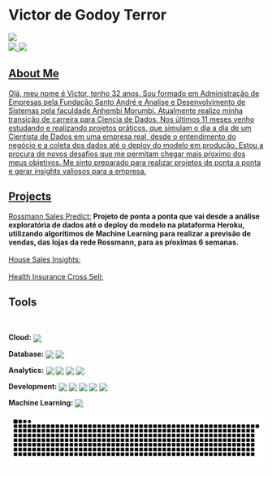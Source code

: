 # Victor de Godoy Terror

<div>
  <a href="https://github.com/VictorTerror?tab=repositories">
    
  <img height="190em" src="https://github-readme-stats.vercel.app/api?username=victorterror&show_icons=true&include_all_commits=true&count_private=true"/>
</div>

<div>
  <a href="https://www.linkedin.com/in/victor-terror-828a9254/"><img src=https://img.shields.io/badge/LinkedIn-0077B5?style=for-the-badge&logo=linkedin&logoColor=white</a>
  <a href="mailto:victorterror21@gmail.com"><img src=https://img.shields.io/badge/Gmail-D14836?style=for-the-badge&logo=gmail&logoColor=white</a>                   
</div>

##

## About Me                                  

Olá, meu nome é Victor, tenho 32 anos. Sou formado em Administração de Empresas pela Fundação Santo André e Analise e Desenvolvimento de Sistemas pela faculdade Anhembi Morumbi. Atualmente realizo minha transição de carreira para Ciencia de Dados. Nos últimos 11 meses venho estudando e realizando projetos práticos, que simulam o dia a dia de um Cientista de Dados em uma empresa real, desde o entendimento do negócio e a coleta dos dados até o deploy do modelo em produção. Estou a procura de novos desafios que me permitam chegar mais pŕoximo dos meus objetivos. Me sinto preparado para realizar projetos de ponta a ponta e gerar insights valiosos para a empresa.
    
    
 ## Projects
<div>
  
<a href="https://github.com/VictorTerror/DataScience_Em_Producao">Rossmann Sales Predict:</a> **Projeto de ponta a ponta que vai desde a análise exploratória de dados até o deploy do modelo na plataforma Heroku, utilizando algorítimos de Machine Learning para realizar a previsão de vendas, das lojas da rede Rossmann, para as pŕoximas 6 semanas.**</br>
    </br>
<a href="https://github.com/VictorTerror/House_Sales_Insights">House Sales Insights:</a></br>
  </br>
<a href="https://github.com/VictorTerror/Health_Insurance_Cross_Sell">Health Insurance Cross Sell:</a></br>
   
</div>
  
  
## Tools
<div style="display": inline_block"><br>
    
 **Cloud:**     <img align="center" src="https://img.shields.io/badge/Heroku-430098?style=for-the-badge&logo=heroku&logoColor=white">
    
    
 **Database:**  <img align="center" src="https://img.shields.io/badge/SQLite-07405E?style=for-the-badge&logo=sqlite&logoColor=white">
                <img align="center" src="https://img.shields.io/badge/PostgreSQL-316192?style=for-the-badge&logo=postgresql&logoColor=white">
            
    
 **Analytics:** <img align="center" src="https://img.shields.io/badge/Python-14354C?style=for-the-badge&logo=python&logoColor=white">
                <img align="center" src="https://img.shields.io/badge/pandas-%23150458.svg?style=for-the-badge&logo=pandas&logoColor=white">
                <img align="center" src="https://img.shields.io/badge/numpy-%23013243.svg?style=for-the-badge&logo=numpy&logoColor=white">
                <img align="center" src="https://img.shields.io/badge/Plotly-%233F4F75.svg?style=for-the-badge&logo=plotly&logoColor=white">
    
    
 **Development:** <img align="center" src="https://img.shields.io/badge/git-%23F05033.svg?style=for-the-badge&logo=git&logoColor=white">
                  <img align="center" src="https://img.shields.io/badge/GitHub-100000?style=for-the-badge&logo=github&logoColor=white">
                  <img align="center" src="https://img.shields.io/badge/Ubuntu-E95420?style=for-the-badge&logo=ubuntu&logoColor=white">
                  <img align="center" src="https://img.shields.io/badge/Linux-FCC624?style=for-the-badge&logo=linux&logoColor=black">
                  <img align="center" src="https://img.shields.io/badge/jupyter-%23FA0F00.svg?style=for-the-badge&logo=jupyter&logoColor=white">
    
    
 **Machine Learning:** <img align="center" src="https://img.shields.io/badge/scikit--learn-%23F7931E.svg?style=for-the-badge&logo=scikit-learn&logoColor=white">
    
    
     
    
![Snake anamation](https://github.com/VictorTerror/victorterror/blob/output/github-contribution-grid-snake.svg)
